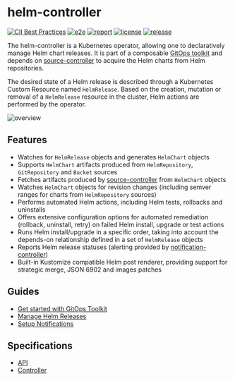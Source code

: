 # helm-controller

[![CII Best Practices](https://bestpractices.coreinfrastructure.org/projects/4784/badge)](https://bestpractices.coreinfrastructure.org/projects/4784)
[![e2e](https://github.com/fluxcd/helm-controller/workflows/e2e/badge.svg)](https://github.com/fluxcd/helm-controller/actions)
[![report](https://goreportcard.com/badge/github.com/fluxcd/helm-controller)](https://goreportcard.com/report/github.com/fluxcd/helm-controller)
[![license](https://img.shields.io/github/license/fluxcd/helm-controller.svg)](https://github.com/fluxcd/helm-controller/blob/main/LICENSE)
[![release](https://img.shields.io/github/release/fluxcd/helm-controller/all.svg)](https://github.com/fluxcd/helm-controller/releases)

The helm-controller is a Kubernetes operator, allowing one to declaratively
manage Helm chart releases. It is part of a composable [GitOps toolkit](https://fluxcd.io/flux/components)
and depends on [source-controller][] to acquire the Helm charts from Helm
repositories.

The desired state of a Helm release is described through a Kubernetes Custom
Resource named `HelmRelease`. Based on the creation, mutation or removal of a
`HelmRelease` resource in the cluster, Helm actions are performed by the
operator.

![overview](docs/diagrams/helm-controller-overview.png)

## Features

* Watches for `HelmRelease` objects and generates `HelmChart` objects
* Supports `HelmChart` artifacts produced from `HelmRepository`,
  `GitRepository` and `Bucket` sources
* Fetches artifacts produced by [source-controller][] from `HelmChart`
  objects
* Watches `HelmChart` objects for revision changes (including semver
  ranges for charts from `HelmRepository` sources)
* Performs automated Helm actions, including Helm tests, rollbacks and
  uninstalls
* Offers extensive configuration options for automated remediation
  (rollback, uninstall, retry) on failed Helm install, upgrade or test
  actions
* Runs Helm install/upgrade in a specific order, taking into account the
  depends-on relationship defined in a set of `HelmRelease` objects
* Reports Helm release statuses (alerting provided by
  [notification-controller][])
* Built-in Kustomize compatible Helm post renderer, providing support
  for strategic merge, JSON 6902 and images patches

## Guides

* [Get started with GitOps Toolkit](https://fluxcd.io/flux/get-started/)
* [Manage Helm Releases](https://fluxcd.io/flux/guides/helmreleases/)
* [Setup Notifications](https://fluxcd.io/flux/guides/notifications/)

## Specifications

* [API](docs/spec/v2beta1/README.md)
* [Controller](docs/spec/README.md)

[source-controller]: https://github.com/fluxcd/source-controller
[notification-controller]: https://github.com/fluxcd/notification-controller
